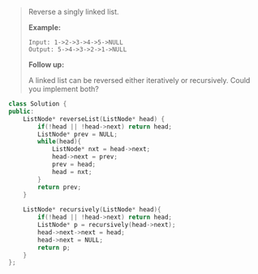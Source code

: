 > Reverse a singly linked list.
>
> **Example:**
>
> ```
> Input: 1->2->3->4->5->NULL
> Output: 5->4->3->2->1->NULL
> ```
>
> **Follow up:**
>
> A linked list can be reversed either iteratively or recursively. Could you implement both?



```cpp
class Solution {
public:
    ListNode* reverseList(ListNode* head) {
        if(!head || !head->next) return head;
        ListNode* prev = NULL;
        while(head){
            ListNode* nxt = head->next;
            head->next = prev;
            prev = head;
            head = nxt;
        }
        return prev;
    }
    
    ListNode* recursively(ListNode* head){
        if(!head || !head->next) return head;
        ListNode* p = recursively(head->next);
        head->next->next = head;
        head->next = NULL;
        return p;
    }
};
```

